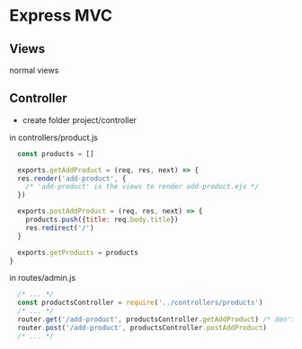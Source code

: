 # Express MVC

## Views
normal views

## Controller

- create folder project/controller

in controllers/product.js
```js
  const products = []

  exports.getAddProduct = (req, res, next) => {
  res.render('add-product', {
    /* 'add-product' is the views to render add-product.ejs */
  })

  exports.postAddProduct = (req, res, next) => {
    products.push({title: req.body.title})
    res.redirect('/')
  }

  exports.getProducts = products
}
```

in routes/admin.js
```js 
  /* ... */
  const productsController = require('../controllers/products')
  /* ... */
  router.get('/add-product', productsController.getAddProduct) /* don't add parentheses */
  router.post('/add-product', productsController.postAddProduct)
  /* ... */
```
